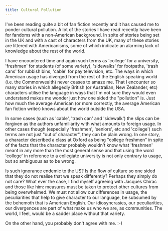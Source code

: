 ```yaml
---
title: Cultural Pollution
---
```

I've been reading quite a bit of fan fiction recently and it has caused me to ponder cultural pollution. A lot of the stories I have read recently have been for fandoms with a non-American background. In spite of stories being set in the UK and with a cast of characters from the UK, many of these stories are littered with Americanisms, some of which indicate an alarming lack of knowledge about the rest of the world.

I have encountered time and again such terms as 'college' for a university, 'freshmen' for students (of some variety), 'sidewalks' for footpaths, 'trash cans' for rubbish bins, 'cable' for pay television, etc. The ways in which American usage has diverged from the rest of the English speaking world (i.e. the Commonwealth) never ceases to amaze me. That I encounter so many stories in which allegedly British (or Australian, New Zealander, etc) characters utilise the language in ways that I'm not sure they would even understand makes me wonder just how one sided the "pollution" is. Just how much the average American (or more correctly, the average American fan fiction writer) knows about the world outside the USA.

In some cases (such as 'cable', 'trash can' and 'sidewalk') the slips can be forgiven as the authors unfamiliarity with what amounts to foreign usage. In other cases though (especially 'freshmen', 'seniors', etc and 'college') such terms are not just "out of character", they can be plain wrong. In one story, a character described a class at Oxford as being "college freshmen" in spite of the facts that the character probably wouldn't know what 'freshmen' meant in any more than the most general sense and that using the word 'college' in reference to a collegiate university is not only contrary to usage, but so ambiguous as to be wrong.

Is such ignorance endemic to the US? Is the flow of culture so one sided that they do not realise that we speak differently? Perhaps they simply do not care? What ever the case, I find myself agreeing with Jacques Chirac and those like him: measures must be taken to protect other cultures from being overwhelmed. We must not allow our differences in usage, the peculiarities that help to give character to our language, be subsumed by the behemoth that is American English. Our idiosyncrasies, our peculiarities, our divergences are part of what make us who we are, as communities. The world, I feel, would be a sadder place without that variety.

On the other hand, you probably don't agree with me.
:-)
